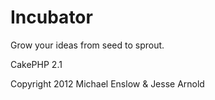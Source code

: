 Incubator
=========

Grow your ideas from seed to sprout.

CakePHP 2.1

Copyright 2012 Michael Enslow & Jesse Arnold 